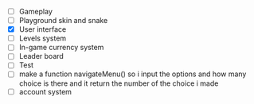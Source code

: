 - [ ] Gameplay
- [ ] Playground skin and snake
- [x] User interface
- [ ] Levels system
- [ ] In-game currency system
- [ ] Leader board
- [ ] Test
- [ ] make a function navigateMenu() so i input the options and how many choice is there and it return the number of the choice i made
- [ ] account system